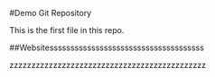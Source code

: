 #Demo Git Repository


	

	
This is the first file in this repo.





##Websitesssssssssssssssssssssssssssssssssssss



zzzzzzzzzzzzzzzzzzzzzzzzzzzzzzzzzzzzzzzzzzzzz

